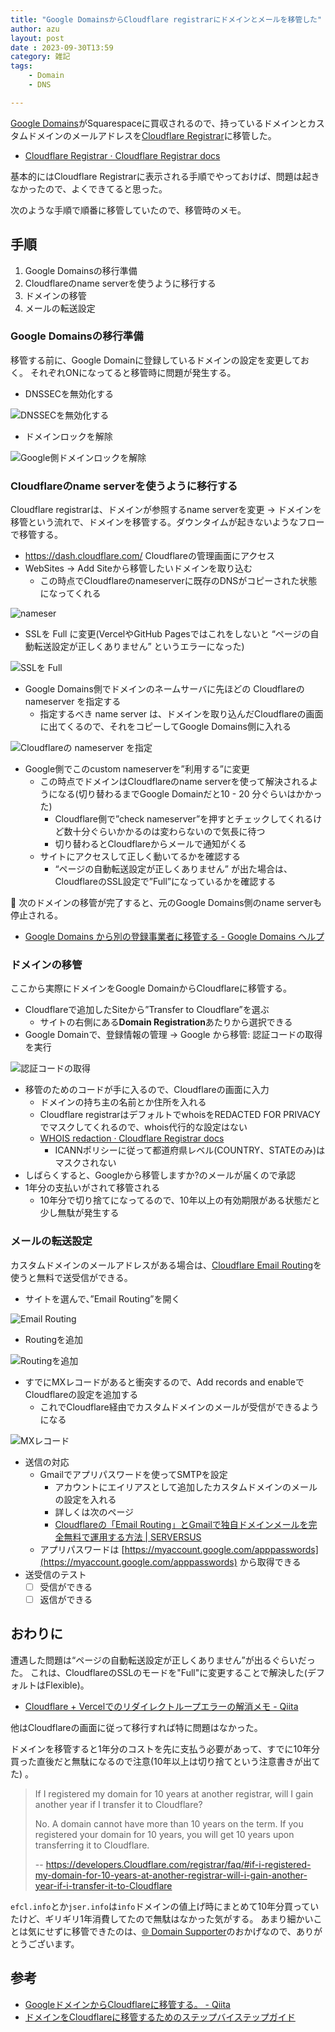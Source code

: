 ```yaml
---
title: "Google DomainsからCloudflare registrarにドメインとメールを移管した"
author: azu
layout: post
date : 2023-09-30T13:59
category: 雑記
tags:
    - Domain
    - DNS

---
```


[Google Domains](https://domains.google/)がSquarespaceに買収されるので、持っているドメインとカスタムドメインのメールアドレスを[Cloudflare Registrar](https://www.Cloudflare.com/ja-jp/products/registrar/)に移管した。

- [Cloudflare Registrar · Cloudflare Registrar docs](https://developers.Cloudflare.com/registrar/)

基本的にはCloudflare Registrarに表示される手順でやっておけば、問題は起きなかったので、よくできてると思った。

次のような手順で順番に移管していたので、移管時のメモ。

## 手順

1. Google Domainsの移行準備
2. Cloudflareのname serverを使うように移行する
3. ドメインの移管
4. メールの転送設定

### Google Domainsの移行準備

移管する前に、Google Domainに登録しているドメインの設定を変更しておく。
それぞれONになってると移管時に問題が発生する。

- DNSSECを無効化する

![DNSSECを無効化する](/wp-content/uploads/2023/09/Untitled.png)

- ドメインロックを解除

![Google側ドメインロックを解除](/wp-content/uploads/2023/09/Untitled%201.png)

### Cloudflareのname serverを使うように移行する

Cloudflare registrarは、ドメインが参照するname serverを変更 → ドメインを移管という流れで、ドメインを移管する。ダウンタイムが起きないようなフローで移管する。

- <https://dash.cloudflare.com/> Cloudflareの管理画面にアクセス
- WebSites → Add Siteから移管したいドメインを取り込む
    - この時点でCloudflareのnameserverに既存のDNSがコピーされた状態になってくれる

![nameser](/wp-content/uploads/2023/09/Untitled%202.png)

- SSLを Full に変更(VercelやGitHub Pagesではこれをしないと “ページの自動転送設定が正しくありません” というエラーになった)

![SSLを Full](/wp-content/uploads/2023/09/Untitled%203.png)

- Google Domains側でドメインのネームサーバに先ほどの Cloudflareの nameserver を指定する
  - 指定するべき name server は、ドメインを取り込んだCloudflareの画面に出てくるので、それをコピーしてGoogle Domains側に入れる

![Cloudflareの nameserver を指定](/wp-content/uploads/2023/09/Untitled%204.png)

- Google側でこのcustom nameserverを”利用する”に変更
    - この時点でドメインはCloudflareのname serverを使って解決されるようになる(切り替わるまでGoogle Domainだと10 - 20 分ぐらいはかかった)
        - Cloudflare側で”check nameserver”を押すとチェックしてくれるけど数十分ぐらいかかるのは変わらないので気長に待つ
        - 切り替わるとCloudflareからメールで通知がくる
    - サイトにアクセスして正しく動いてるかを確認する
        - “ページの自動転送設定が正しくありません” が出た場合は、CloudflareのSSL設定で”Full”になっているかを確認する

:memo: 次のドメインの移管が完了すると、元のGoogle Domains側のname serverも停止される。

- [Google Domains から別の登録事業者に移管する - Google Domains ヘルプ](https://support.google.com/domains/answer/3251178)

### ドメインの移管

ここから実際にドメインをGoogle DomainからCloudflareに移管する。

- Cloudflareで追加したSiteから”Transfer to Cloudflare”を選ぶ
    - サイトの右側にある**Domain Registration**あたりから選択できる
- Google Domainで、登録情報の管理 → Google から移管: 認証コードの取得を実行
    
![認証コードの取得](/wp-content/uploads/2023/09/Untitled%205.png)
    
- 移管のためのコードが手に入るので、Cloudflareの画面に入力
    - ドメインの持ち主の名前とか住所を入れる
    - Cloudflare registrarはデフォルトでwhoisをREDACTED FOR PRIVACYでマスクしてくれるので、whois代行的な設定はない
    - [WHOIS redaction · Cloudflare Registrar docs](https://developers.cloudflare.com/registrar/account-options/whois-redaction/)
      - ICANNポリシーに従って都道府県レベル(COUNTRY、STATEのみ)はマスクされない
- しばらくすると、Googleから移管しますか?のメールが届くので承認
- 1年分の支払いがされて移管される
    - 10年分で切り捨てになってるので、10年以上の有効期限がある状態だと少し無駄が発生する

### メールの転送設定

カスタムドメインのメールアドレスがある場合は、[Cloudflare Email Routing](https://www.Cloudflare.com/ja-jp/developer-platform/email-routing/)を使うと無料で送受信ができる。

- サイトを選んで、”Email Routing”を開く

![Email Routing](/wp-content/uploads/2023/09/Untitled%206.png)

- Routingを追加

![Routingを追加](/wp-content/uploads/2023/09/Untitled%207.png)

- すでにMXレコードがあると衝突するので、Add records and enableでCloudflareの設定を追加する
    - これでCloudflare経由でカスタムドメインのメールが受信ができるようになる

![MXレコード](/wp-content/uploads/2023/09/Untitled%208.png)

- 送信の対応
    - Gmailでアプリパスワードを使ってSMTPを設定
        - アカウントにエイリアスとして追加したカスタムドメインのメールの設定を入れる
        - 詳しくは次のページ
        - [Cloudflareの「Email Routing」とGmailで独自ドメインメールを完全無料で運用する方法 | SERVERSUS](https://www.serversus.work/topics/qkf8sh2jusl8u6sjm5v5/)
    - アプリパスワードは [https://myaccount.google.com/apppasswords](https://myaccount.google.com/apppasswords) から取得できる
- 送受信のテスト
    - [ ] 受信ができる
    - [ ] 返信ができる

## おわりに

遭遇した問題は“ページの自動転送設定が正しくありません”が出るぐらいだった。
これは、CloudflareのSSLのモードを"Full"に変更することで解決した(デフォルトはFlexible)。

- [Cloudflare + Vercelでのリダイレクトループエラーの解消メモ - Qiita](https://qiita.com/n0bisuke/items/ebdace6abf4423197373)

他はCloudflareの画面に従って移行すれば特に問題はなかった。

ドメインを移管すると1年分のコストを先に支払う必要があって、すでに10年分買った直後だと無駄になるので注意(10年以上は切り捨てという注意書きが出てた) 。

> If I registered my domain for 10 years at another registrar, will I gain another year if I transfer it to Cloudflare?
> 
> No. A domain cannot have more than 10 years on the term. If you registered your domain for 10 years, you will get 10 years upon transferring it to Cloudflare.
> 
> -- https://developers.Cloudflare.com/registrar/faq/#if-i-registered-my-domain-for-10-years-at-another-registrar-will-i-gain-another-year-if-i-transfer-it-to-Cloudflare

`efcl.info`とか`jser.info`は`info`ドメインの値上げ時にまとめて10年分買っていたけど、ギリギリ1年消費してたので無駄はなかった気がする。
あまり細かいことは気にせずに移管できたのは、[🌐 Domain Supporter](https://github.com/sponsors/azu)のおかげなので、ありがとうございます。

## 参考

- [GoogleドメインからCloudflareに移管する。 - Qiita](https://qiita.com/napspans/items/3e4030ea54948295c53e)
- [ドメインをCloudflareに移管するためのステップバイステップガイド](https://blog.cloudflare.com/ja-jp/a-step-by-step-guide-to-transferring-domains-to-cloudflare-ja-jp/)
